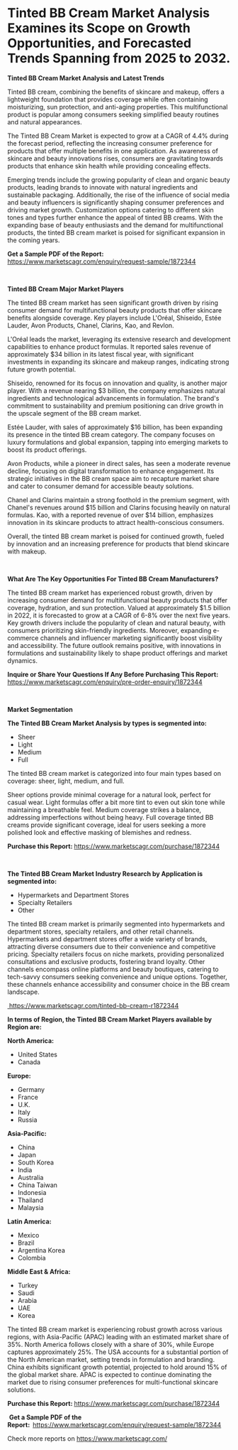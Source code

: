 <p><h1>Tinted BB Cream Market Analysis Examines its Scope on Growth Opportunities, and Forecasted Trends Spanning from 2025 to 2032.</h1></p><p><strong>Tinted BB Cream Market Analysis and Latest Trends</strong></p>
<p><p>Tinted BB cream, combining the benefits of skincare and makeup, offers a lightweight foundation that provides coverage while often containing moisturizing, sun protection, and anti-aging properties. This multifunctional product is popular among consumers seeking simplified beauty routines and natural appearances.</p><p>The Tinted BB Cream Market is expected to grow at a CAGR of 4.4% during the forecast period, reflecting the increasing consumer preference for products that offer multiple benefits in one application. As awareness of skincare and beauty innovations rises, consumers are gravitating towards products that enhance skin health while providing concealing effects. </p><p>Emerging trends include the growing popularity of clean and organic beauty products, leading brands to innovate with natural ingredients and sustainable packaging. Additionally, the rise of the influence of social media and beauty influencers is significantly shaping consumer preferences and driving market growth. Customization options catering to different skin tones and types further enhance the appeal of tinted BB creams. With the expanding base of beauty enthusiasts and the demand for multifunctional products, the tinted BB cream market is poised for significant expansion in the coming years.</p></p>
<p><strong>Get a Sample PDF of the Report:&nbsp;</strong> <a href="https://www.marketscagr.com/enquiry/request-sample/1872344?utm_campaign=1166&utm_medium=2&utm_source=Github&utm_content=ia&utm_term=05022025&utm_id=tinted-bb-cream">https://www.marketscagr.com/enquiry/request-sample/1872344</a></p>
<p>&nbsp;</p>
<p><strong>Tinted BB Cream Major Market Players</strong></p>
<p><p>The tinted BB cream market has seen significant growth driven by rising consumer demand for multifunctional beauty products that offer skincare benefits alongside coverage. Key players include L'Oréal, Shiseido, Estée Lauder, Avon Products, Chanel, Clarins, Kao, and Revlon. </p><p>L'Oréal leads the market, leveraging its extensive research and development capabilities to enhance product formulas. It reported sales revenue of approximately $34 billion in its latest fiscal year, with significant investments in expanding its skincare and makeup ranges, indicating strong future growth potential.</p><p>Shiseido, renowned for its focus on innovation and quality, is another major player. With a revenue nearing $3 billion, the company emphasizes natural ingredients and technological advancements in formulation. The brand's commitment to sustainability and premium positioning can drive growth in the upscale segment of the BB cream market.</p><p>Estée Lauder, with sales of approximately $16 billion, has been expanding its presence in the tinted BB cream category. The company focuses on luxury formulations and global expansion, tapping into emerging markets to boost its product offerings.</p><p>Avon Products, while a pioneer in direct sales, has seen a moderate revenue decline, focusing on digital transformation to enhance engagement. Its strategic initiatives in the BB cream space aim to recapture market share and cater to consumer demand for accessible beauty solutions.</p><p>Chanel and Clarins maintain a strong foothold in the premium segment, with Chanel's revenues around $15 billion and Clarins focusing heavily on natural formulas. Kao, with a reported revenue of over $14 billion, emphasizes innovation in its skincare products to attract health-conscious consumers.</p><p>Overall, the tinted BB cream market is poised for continued growth, fueled by innovation and an increasing preference for products that blend skincare with makeup.</p></p>
<p>&nbsp;</p>
<p><strong>What Are The Key Opportunities For Tinted BB Cream Manufacturers?</strong></p>
<p><p>The tinted BB cream market has experienced robust growth, driven by increasing consumer demand for multifunctional beauty products that offer coverage, hydration, and sun protection. Valued at approximately $1.5 billion in 2022, it is forecasted to grow at a CAGR of 6-8% over the next five years. Key growth drivers include the popularity of clean and natural beauty, with consumers prioritizing skin-friendly ingredients. Moreover, expanding e-commerce channels and influencer marketing significantly boost visibility and accessibility. The future outlook remains positive, with innovations in formulations and sustainability likely to shape product offerings and market dynamics.</p></p>
<p><strong>Inquire or Share Your Questions If Any Before Purchasing This Report:</strong> <a href="https://www.marketscagr.com/enquiry/pre-order-enquiry/1872344?utm_campaign=1166&utm_medium=2&utm_source=Github&utm_content=ia&utm_term=05022025&utm_id=tinted-bb-cream">https://www.marketscagr.com/enquiry/pre-order-enquiry/1872344</a></p>
<p>&nbsp;</p>
<p><strong>Market Segmentation</strong></p>
<p><strong>The Tinted BB Cream Market Analysis by types is segmented into:</strong></p>
<p><ul><li>Sheer</li><li>Light</li><li>Medium</li><li>Full</li></ul></p>
<p><p>The tinted BB cream market is categorized into four main types based on coverage: sheer, light, medium, and full. </p><p>Sheer options provide minimal coverage for a natural look, perfect for casual wear. Light formulas offer a bit more tint to even out skin tone while maintaining a breathable feel. Medium coverage strikes a balance, addressing imperfections without being heavy. Full coverage tinted BB creams provide significant coverage, ideal for users seeking a more polished look and effective masking of blemishes and redness.</p></p>
<p><strong>Purchase this Report:&nbsp;</strong><a href="https://www.marketscagr.com/purchase/1872344?utm_campaign=1166&utm_medium=2&utm_source=Github&utm_content=ia&utm_term=05022025&utm_id=tinted-bb-cream">https://www.marketscagr.com/purchase/1872344</a></p>
<p>&nbsp;</p>
<p><strong>The Tinted BB Cream Market Industry Research by Application is segmented into:</strong></p>
<p><ul><li>Hypermarkets and Department Stores</li><li>Specialty Retailers</li><li>Other</li></ul></p>
<p><p>The tinted BB cream market is primarily segmented into hypermarkets and department stores, specialty retailers, and other retail channels. Hypermarkets and department stores offer a wide variety of brands, attracting diverse consumers due to their convenience and competitive pricing. Specialty retailers focus on niche markets, providing personalized consultations and exclusive products, fostering brand loyalty. Other channels encompass online platforms and beauty boutiques, catering to tech-savvy consumers seeking convenience and unique options. Together, these channels enhance accessibility and consumer choice in the BB cream landscape.</p></p>
<p><a href="https://www.marketscagr.com/tinted-bb-cream-r1872344?utm_campaign=1166&utm_medium=2&utm_source=Github&utm_content=ia&utm_term=05022025&utm_id=tinted-bb-cream">&nbsp;https://www.marketscagr.com/tinted-bb-cream-r1872344</a></p>
<p><strong>In terms of Region, the Tinted BB Cream Market Players available by Region are:</strong></p>
<p>
    <p> <strong> North America: </strong>
        <ul>
            <li>United States</li>
            <li>Canada</li>
        </ul>
        </p> 
    <p> <strong> Europe: </strong>
        <ul>
            <li>Germany</li>
            <li>France</li>
            <li>U.K.</li>
            <li>Italy</li>
            <li>Russia</li>
        </ul>
        </p> 
    <p> <strong> Asia-Pacific: </strong>
        <ul>
            <li>China</li>
            <li>Japan</li>
            <li>South Korea</li>
            <li>India</li>
            <li>Australia</li>
            <li>China Taiwan</li>
            <li>Indonesia</li>
            <li>Thailand</li>
            <li>Malaysia</li>
        </ul>
        </p> 
    <p> <strong> Latin America: </strong>
        <ul>
            <li>Mexico</li>
            <li>Brazil</li>
            <li>Argentina Korea</li>
            <li>Colombia</li>
        </ul>
        </p> 
    <p> <strong> Middle East & Africa: </strong>
        <ul>
            <li>Turkey</li>
            <li>Saudi</li>
            <li>Arabia</li>
            <li>UAE</li>
            <li>Korea</li>
        </ul>
    </p>
    </p>
<p><p>The tinted BB cream market is experiencing robust growth across various regions, with Asia-Pacific (APAC) leading with an estimated market share of 35%. North America follows closely with a share of 30%, while Europe captures approximately 25%. The USA accounts for a substantial portion of the North American market, setting trends in formulation and branding. China exhibits significant growth potential, projected to hold around 15% of the global market share. APAC is expected to continue dominating the market due to rising consumer preferences for multi-functional skincare solutions.</p></p>
<p><strong>Purchase this Report: </strong><a href="https://www.marketscagr.com/purchase/1872344?utm_campaign=1166&utm_medium=2&utm_source=Github&utm_content=ia&utm_term=05022025&utm_id=tinted-bb-cream">https://www.marketscagr.com/purchase/1872344</a></p>
<p>&nbsp;<strong>Get a Sample PDF of the Report:&nbsp;&nbsp;</strong><a href="https://www.marketscagr.com/enquiry/request-sample/1872344?utm_campaign=1166&utm_medium=2&utm_source=Github&utm_content=ia&utm_term=05022025&utm_id=tinted-bb-cream">https://www.marketscagr.com/enquiry/request-sample/1872344</a></p>
<p><strong></strong></p>
<p>Check more reports on <a href="https://www.marketscagr.com/?utm_campaign=1166&utm_medium=2&utm_source=Github&utm_content=ia&utm_term=05022025&utm_id=tinted-bb-cream">https://www.marketscagr.com/</a></p>